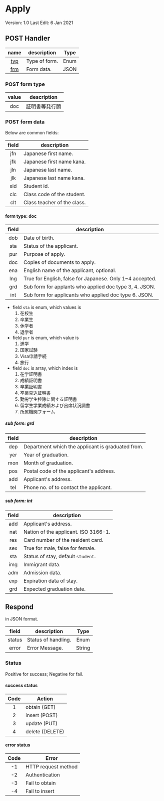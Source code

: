 # Apply

Version: 1.0
Last Edit: 6 Jan 2021

## POST Handler

|          name          | description   | Type  |
| :--------------------: | ------------- | :---: |
| [typ](#post-form-type) | Type of form. | Enum  |
| [frm](#post-form-data) | Form data.    | JSON  |

### POST form type

| value | description    |
| :---: | -------------- |
|  doc  | 証明書等発行願 |

### POST form data

Below are common fields:

| field | description                 |
| :---: | --------------------------- |
|  jfn  | Japanese first name.        |
|  jfk  | Japanese first name kana.   |
|  jln  | Japanese last name.         |
|  jlk  | Japanese last name kana.    |
|  sid  | Student id.                 |
|  clc  | Class code of the student.  |
|  clt  | Class teacher of the class. |

#### form type: doc

| field | description                                              |
| :---: | -------------------------------------------------------- |
|  dob  | Date of birth.                                           |
|  sta  | Status of the applicant.                                 |
|  pur  | Purpose of apply.                                        |
|  doc  | Copies of documents to apply.                            |
|  ena  | English name of the applicant, optional.                 |
|  lng  | True for English, false for Japanese. Only 1~4 accepted. |
|  grd  | Sub form for applants who applied doc type 3, 4. JSON.   |
|  int  | Sub form for applicants who applied doc type 6. JSON.    |

- field `sta` is enum, which values is
    1. 在校生
    2. 卒業生
    3. 休学者
    4. 退学者
- field `pur` is enum, which value is
    1. 進学
    2. 国家試験
    3. Visa申請手続
    4. 旅行
- field `doc` is array, which index is
    1. 在学証明書
    2. 成績証明書
    3. 卒業証明書
    4. 卒業見込証明書
    5. 勤労学生控除に関する証明書
    6. 留学生学業成績および出席状況調書
    7. 所属機関フォーム

##### sub form: grd

| field | description                                       |
| :---: | ------------------------------------------------- |
|  dep  | Department which the applicant is graduated from. |
|  yer  | Year of graduation.                               |
|  mon  | Month of graduation.                              |
|  pos  | Postal code of the applicant's address.           |
|  add  | Applicant's address.                              |
|  tel  | Phone no. of to contact the applicant.            |

##### sub form: int

| field | description                          |
| :---: | ------------------------------------ |
|  add  | Applicant's address.                 |
|  nat  | Nation of the applicant. ISO 3166-1. |
|  res  | Card number of the resident card.    |
|  sex  | True for male, false for female.     |
|  sta  | Status of stay, default `student`.   |
|  img  | Immigrant data.                      |
|  adm  | Admission data.                      |
|  exp  | Expiration data of stay.             |
|  grd  | Expected graduation date.            |

## Respond

in JSON format.

| field  | description         |  Type  |
| :----: | ------------------- | :----: |
| status | Status of handling. |  Enum  |
| error  | Error Message.      | String |

### Status

Positive for success; Negative for fail.

#### success status

| Code  | Action          |
| :---: | --------------- |
|   1   | obtain (GET)    |
|   2   | insert (POST)   |
|   3   | update (PUT)    |
|   4   | delete (DELETE) |

#### error status

| Code  | Error               |
| :---: | ------------------- |
|  -1   | HTTP request method |
|  -2   | Authentication      |
|  -3   | Fail to obtain      |
|  -4   | Fail to insert      |
